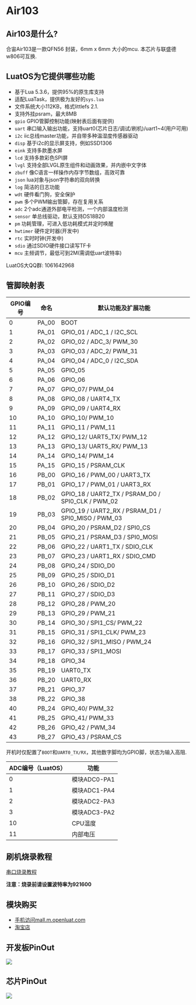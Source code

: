 # Air103

## Air103是什么?

合宙Air103是一款QFN56 封装，6mm x 6mm 大小的mcu. 本芯片与联盛德w806可互换.

## LuatOS为它提供哪些功能

* 基于Lua 5.3.6，提供95%的原生库支持
* 适配LuaTask，提供极为友好的`sys.lua`
* 文件系统大小112KB，格式littlefs 2.1.
* 支持外挂psram，最大8MB
* `gpio` GPIO管脚控制功能(映射表后面有提供)
* `uart` 串口输入输出功能，支持uart0(芯片日志/调试/刷机)/uart1~4(用户可用)
* `i2c` iic总线master功能，并自带多种温湿度传感器驱动
* `disp` 基于i2c的显示屏支持，例如SSD1306
* `eink` 支持多款墨水屏
* `lcd` 支持多款彩色SPI屏
* `lvgl` 支持全部LVGL原生组件和动画效果，并内嵌中文字体
* `zbuff` 像C语言一样操作内存字节数组，高效可靠
* `json` lua对象与json字符串的双向转换
* `log` 简洁的日志功能
* `wdt` 硬件看门狗，安全保护
* `pwm` 多个PWM输出管脚，存在复用关系
* `adc` 2个adc通道外部电平检测，一个内部温度检测
* `sensor` 单总线驱动，默认支持DS18B20
* `pm` 功耗管理，可进入低功耗模式并定时唤醒
* `hwtimer` 硬件定时器(开发中)
* `rtc` 实时时钟(开发中)
* `sdio` 通过SDIO硬件接口读写TF卡
* `mcu` 主频调节，最低可到2M(需调低uart波特率)

LuatOS大QQ群: 1061642968

## 管脚映射表

| GPIO编号 | 命名 | 默认功能及扩展功能     |
| -------- | ---- | ---------------------- |
| 0| PA_00  | BOOT |
| 1|PA_01|GPIO_01 / ADC_1 / I2C_SCL|
| 2|PA_02|GPIO_02 / ADC_3/ PWM_30|
| 3|PA_03|GPIO_03 / ADC_2/ PWM_31|
| 4|PA_04|GPIO_04 / ADC_0 / I2C_SDA|
| 5|PA_05|GPIO_05|
| 6|PA_06|GPIO_06|
| 7|PA_07|GPIO_07/ PWM_04|
| 8|PA_08|GPIO_08 / UART4_TX|
| 9|PA_09|GPIO_09 / UART4_RX|
|10|PA_10|GPIO_10/ PWM_10|
|11|PA_11|GPIO_11 / PWM_11|
|12|PA_12|GPIO_12/ UART5_TX/ PWM_12|
|13|PA_13|GPIO_13/ UART5_RX/ PWM_13|
|14|PA_14|GPIO_14/ PWM_14|
|15|PA_15|GPIO_15 / PSRAM_CLK|
|16|PB_00|GPIO_16 / PWM_00 / UART3_TX|
|17|PB_01|GPIO_17 / PWM_01 / UART3_RX|
|18|PB_02|GPIO_18  / UART2_TX / PSRAM_D0 / SPI0_CLK / PWM_02|
|19|PB_03|GPIO_19 / UART2_RX / PSRAM_D1 / SPI0_MISO / PWM_03|
|20|PB_04|GPIO_20 / PSRAM_D2 / SPI0_CS|
|21|PB_05|GPIO_21 / PSRAM_D3 / SPI0_MOSI|
|22|PB_06|GPIO_22 / UART1_TX / SDIO_CLK|
|23|PB_07|GPIO_23 / UART1_RX / SDIO_CMD|
|24|PB_08|GPIO_24 / SDIO_D0|
|25|PB_09|GPIO_25 / SDIO_D1|
|26|PB_10|GPIO_26 / SDIO_D2|
|27|PB_11|GPIO_27 / SDIO_D3|
|28|PB_12|GPIO_28 / PWM_20|
|29|PB_13|GPIO_29 / PWM_21|
|30|PB_14|GPIO_30  / SPI1_CS/ PWM_22|
|31|PB_15|GPIO_31 / SPI1_CLK/ PWM_23|
|32|PB_16|GPIO_32  / SPI1_MISO / PWM_24|
|33|PB_17|GPIO_33 / SPI1_MOSI|
|34|PB_18|GPIO_34|
|35|PB_19|UART0_TX|
|36|PB_20|UART0_RX|
|37|PB_21|GPIO_37|
|38|PB_22|GPIO_38|
|40|PB_24|GPIO_40/ PWM_32|
|41|PB_25|GPIO_41/ PWM_33|
|42|PB_26|GPIO_42 / PWM_34|
|43|PB_27|GPIO_43 / PSRAM_CS|

开机时仅配置了`BOOT`和`UART0_TX/RX`，其他数字脚均为GPIO脚，状态为输入高阻.

| ADC编号（LuatOS） | 功能         |
| ----------------- | ------------ |
| 0                 | 模块ADC0-PA1 |
| 1                 | 模块ADC1-PA4 |
| 2                 | 模块ADC2-PA3 |
| 3                 | 模块ADC3-PA2 |
| 10                | CPU温度      |
| 11                | 内部电压     |

## 刷机烧录教程

[串口烧录教程](flash.html#id2)

**注意：烧录前请设置波特率为921600**

## 模块购买

* [手机访问mall.m.openluat.com](https://mall.m.openluat.com)
* [淘宝店](https://openluat.taobao.com)

## 开发板PinOut

![](https://gitee.com/openLuat/LuatOS/raw/master/bsp/air103/images/air103_evb_pinout.png)

## 芯片PinOut

![](https://gitee.com/openLuat/LuatOS/raw/master/bsp/air103/images/air103_chip_pinout.png)
